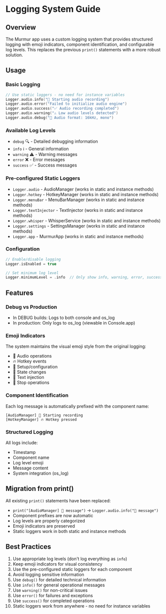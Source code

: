 # Logging System Guide

## Overview
The Murmur app uses a custom logging system that provides structured logging with emoji indicators, component identification, and configurable log levels. This replaces the previous `print()` statements with a more robust solution.

## Usage

### Basic Logging
```swift
// Use static loggers - no need for instance variables
Logger.audio.info("🎤 Starting audio recording")
Logger.audio.error("Failed to initialize audio engine")
Logger.audio.success("✅ Audio recording completed")
Logger.audio.warning("⚠️ Low audio levels detected")
Logger.audio.debug("🔧 Audio format: 16kHz, mono")
```

### Available Log Levels
- `debug` 🔍 - Detailed debugging information
- `info` ℹ️ - General information
- `warning` ⚠️ - Warning messages
- `error` ❌ - Error messages
- `success` ✅ - Success messages

### Pre-configured Static Loggers
- `Logger.audio` - AudioManager (works in static and instance methods)
- `Logger.hotkey` - HotkeyManager (works in static and instance methods)
- `Logger.menuBar` - MenuBarManager (works in static and instance methods)
- `Logger.textInjector` - TextInjector (works in static and instance methods)
- `Logger.whisper` - WhisperService (works in static and instance methods)
- `Logger.settings` - SettingsManager (works in static and instance methods)
- `Logger.app` - MurmurApp (works in static and instance methods)

### Configuration
```swift
// Enable/disable logging
Logger.isEnabled = true

// Set minimum log level
Logger.minimumLevel = .info  // Only show info, warning, error, success
```

## Features

### Debug vs Production
- In DEBUG builds: Logs to both console and os_log
- In production: Only logs to os_log (viewable in Console.app)

### Emoji Indicators
The system maintains the visual emoji style from the original logging:
- 🎤 Audio operations
- 🔥 Hotkey events
- 🔧 Setup/configuration
- 🔄 State changes
- 📝 Text injection
- 🛑 Stop operations

### Component Identification
Each log message is automatically prefixed with the component name:
```
[AudioManager] 🎤 Starting recording
[HotkeyManager] 🔥 Hotkey pressed
```

### Structured Logging
All logs include:
- Timestamp
- Component name
- Log level emoji
- Message content
- System integration (os_log)

## Migration from print()
All existing `print()` statements have been replaced:
- `print("[AudioManager] 🎤 message")` → `Logger.audio.info("🎤 message")`
- Component prefixes are now automatic
- Log levels are properly categorized
- Emoji indicators are preserved
- Static loggers work in both static and instance methods

## Best Practices
1. Use appropriate log levels (don't log everything as `info`)
2. Keep emoji indicators for visual consistency
3. Use the pre-configured static loggers for each component
4. Avoid logging sensitive information
5. Use `debug()` for detailed technical information
6. Use `info()` for general operational messages
7. Use `warning()` for non-critical issues
8. Use `error()` for failures and exceptions
9. Use `success()` for completed operations
10. Static loggers work from anywhere - no need for instance variables